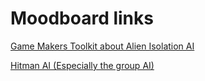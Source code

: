 # Moodboard links

[Game Makers Toolkit about Alien Isolation AI](https://www.youtube.com/watch?v=9bbhJi0NBkk)

[Hitman AI (Especially the group AI)](https://www.youtube.com/watch?v=km_DYozYh54)
